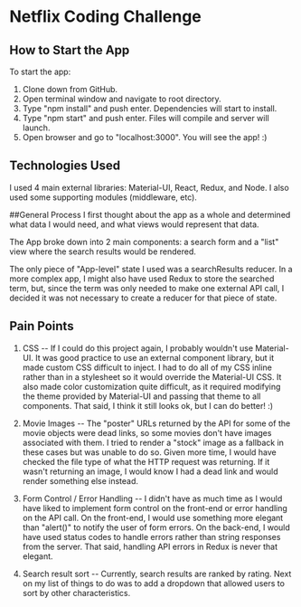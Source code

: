 # Netflix Coding Challenge

## How to Start the App

To start the app:

1. Clone down from GitHub.
2. Open terminal window and navigate to root directory.
3. Type "npm install" and push enter. Dependencies will start to install.
4. Type "npm start" and push enter. Files will compile and server will launch.
5. Open browser and go to "localhost:3000". You will see the app! :)

## Technologies Used
I used 4 main external libraries: Material-UI, React, Redux, and Node. I also used some supporting modules (middleware, etc).

##General Process
I first thought about the app as a whole and determined what data I would need, and what views would represent that data.

The App broke down into 2 main components: a search form and a "list" view where the search results would be rendered.

The only piece of "App-level" state I used was a searchResults reducer. In a more complex app, I might also have used Redux to store the searched term, but, since the term was only needed to make one external API call, I decided it was not necessary to create a reducer for that piece of state.

## Pain Points
1. CSS -- If I could do this project again, I probably wouldn't use Material-UI. It was good practice to use an external component library, but it made custom CSS difficult to inject. I had to do all of my CSS inline rather than in a stylesheet so it would override the Material-UI CSS. It also made color customization quite difficult, as it required modifying the theme provided by Material-UI and passing that theme to all components. That said, I think it still looks ok, but I can do better! :)

2. Movie Images -- The "poster" URLs returned by the API for some of the movie objects were dead links, so some movies don't have images associated with them. I tried to render a "stock" image as a fallback in these cases but was unable to do so. Given more time, I would have checked the file type of what the HTTP request was returning. If it wasn't returning an image, I would know I had a dead link and would render something else instead.

3. Form Control / Error Handling -- I didn't have as much time as I would have liked to implement form control on the front-end or error handling on the API call. On the front-end, I would use something more elegant than "alert()" to notify the user of form errors. On the back-end, I would have used status codes to handle errors rather than string responses from the server. That said, handling API errors in Redux is never that elegant.

4. Search result sort -- Currently, search results are ranked by rating. Next on my list of things to do was to add a dropdown that allowed users to sort
by other characteristics.